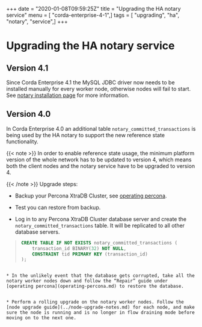 +++
date = "2020-01-08T09:59:25Z"
title = "Upgrading the HA notary service"
menu = [ "corda-enterprise-4-1",]
tags = [ "upgrading", "ha", "notary", "service",]
+++


# Upgrading the HA notary service


## Version 4.1

Since Corda Enterprise 4.1 the MySQL JDBC driver now needs to be installed manually for every worker node, otherwise nodes will fail to start.
                See [notary installation page](installing-the-notary-service.md#mysql-driver) for more information.


## Version 4.0

In Corda Enterprise 4.0 an additional table `notary_committed_transactions` is being used by the HA notary to support the new reference state functionality.


{{< note >}}
In order to enable reference state usage, the minimum platform version of the whole network has to be updated to version 4, which means
                    both the client nodes and the notary service have to be upgraded to version 4.

{{< /note >}}
Upgrade steps:


* Backup your Percona XtraDB Cluster, see [operating percona](operating-percona.md).


* Test you can restore from backup.


* Log in to any Percona XtraDB Cluster database server and create the `notary_committed_transactions` table. It will be replicated to all other database servers.

> 
> ```sql
> CREATE TABLE IF NOT EXISTS notary_committed_transactions (
>     transaction_id BINARY(32) NOT NULL,
>     CONSTRAINT tid PRIMARY KEY (transaction_id)
> );
```

* In the unlikely event that the database gets corrupted, take all the notary worker nodes down and follow the “Repair” guide under [operating percona](operating-percona.md) to restore the database.


* Perform a rolling upgrade on the notary worker nodes. Follow the [node upgrade guide](../node-upgrade-notes.md) for each node, and make sure the node is running and is no longer in flow draining mode before moving on to the next one.




